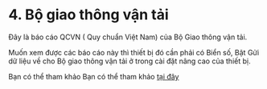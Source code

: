 # 4. Bộ giao thông vận tải
Đây là báo cáo QCVN ( Quy chuẩn Việt Nam) của Bộ Giao thông vận tải.

Muốn xem được các báo cáo này thì thiết bị đó cần phải có Biển số, Bật Gửi dữ liệu về cho Bộ giao thông vận tải ở trong cài đặt nâng cao của thiết bị.

Bạn có thể tham khảo Bạn có thể tham khảo [tại đây](vi/modules/web-interface/devices/edit-device/#sensor)

